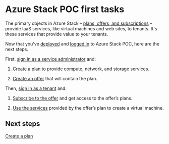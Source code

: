 ﻿<properties
	pageTitle="Azure Stack POC key tasks | Microsoft Azure"
	description="Learn how to create a plan and offer and then subscribe to that offer and use the services provided to create a virtual machine."
	services="azure-stack"
	documentationCenter=""
	authors="ErikjeMS"
	manager="byronr"
	editor=""/>

<tags
	ms.service="azure-stack"
	ms.workload="na"
	ms.tgt_pltfrm="na"
	ms.devlang="na"
	ms.topic="get-started-article"
	ms.date="01/29/2016"
	ms.author="erikje"/>

# Azure Stack POC first tasks

The primary objects in Azure Stack – [plans, offers, and subscriptions](azure-stack-key-features.md#services-plans-offers-and-subscriptions) – provide IaaS services, like  virtual machines and web sites, to tenants. It's these services that provide value to your tenants.

Now that you've [deployed](azure-stack-deploy.md) and [logged in](azure-stack-connect-azure-stack.md) to Azure Stack POC, here are the next steps.

First, [sign in as a service administrator](azure-stack-connect-azure-stack.md#log-in-as-a-service-administrator) and:

1.  [Create a plan](azure-stack-create-plan.md) to provide compute, network, and storage services.

2.  [Create an offer](azure-stack-create-offer.md) that will contain the plan.

Then, [sign in as a tenant](azure-stack-connect-azure-stack.md#log-in-as-a-tenant) and:

1.  [Subscribe to the offer](azure-stack-subscribe-plan-provision-vm.md) and get access to the offer’s plans.

2.  [Use the services](azure-stack-provision-vm.md) provided by the offer’s plan to create a virtual machine.

## Next steps

[Create a plan](azure-stack-create-plan.md)
